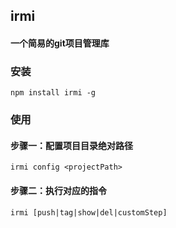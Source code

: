 ## irmi
#### 一个简易的git项目管理库

### 安装
```shell script
npm install irmi -g
```

### 使用
#### 步骤一：配置项目目录绝对路径
````shell script
irmi config <projectPath>
````
#### 步骤二：执行对应的指令
````shell script
irmi [push|tag|show|del|customStep]
````

